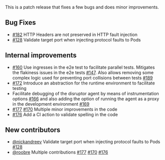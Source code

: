 This is a patch release that fixes a few bugs and does minor improvements.

## Bug Fixes
- [#182](https://github.com/grafana/xk6-disruptor/issues/182) HTTP Headers are not preserved in HTTP fault injection
- [#128](https://github.com/grafana/xk6-disruptor/issues/128) Validate target port when injecting protocol faults to Pods

## Internal improvements

- [#160](https://github.com/grafana/xk6-disruptor/pull/160) Use ingresses in the e2e test to facilitate parallel tests. Mitigates the flakiness issues in the e2e tests [#147](https://github.com/grafana/xk6-disruptor/issues/147). Also allows removing some complex logic used for preventing port collisions between tests [#189](https://github.com/grafana/xk6-disruptor/pull/189)
- [#172](https://github.com/grafana/xk6-disruptor/pull/172) Introduce an abstraction for the runtime environment to facilitate testing
- Facilitate debugging of the disruptor agent by means of instrumentation options [#166](https://github.com/grafana/xk6-disruptor/pull/166) and also adding the option of running the agent as a proxy in the development environment [#169](https://github.com/grafana/xk6-disruptor/pull/169)
- [#177](https://github.com/grafana/xk6-disruptor/pull/177) [#170](https://github.com/grafana/xk6-disruptor/pull/170) Multiple minor improvements in the code
- [#176](https://github.com/grafana/xk6-disruptor/pull/176) Add a CI action to validate spelling in the code

## New contributors
- [@nickandreev](https://github.com/nickandreev) Validate target port when injecting protocol faults to Pods [#128](https://github.com/grafana/xk6-disruptor/issues/128)
- [@roobre](https://github.com/roobre) Multiple contributions [#177](https://github.com/grafana/xk6-disruptor/pull/177) [#170](https://github.com/grafana/xk6-disruptor/pull/170) [#176](https://github.com/grafana/xk6-disruptor/pull/176)
